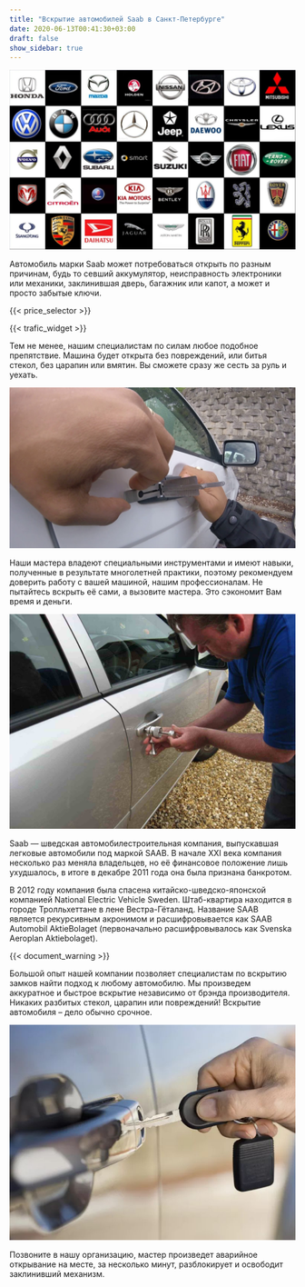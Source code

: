 ```yaml
---
title: "Вскрытие автомобилей Saab в Санкт-Петербурге"
date: 2020-06-13T00:41:30+03:00
draft: false
show_sidebar: true
---
```


![логотипы авто](car_logo.jpg)

Автомобиль марки Saab может потребоваться открыть по разным причинам, будь то севший аккумулятор, неисправность электроники или механики, заклинившая дверь, багажник или капот, а может и просто забытые ключи. 

{{< price_selector >}}

{{< trafic_widget >}}

Тем не менее, нашим специалистам по силам любое подобное препятствие. Машина будет открыта без повреждений, или битья стекол, без царапин или вмятин. Вы сможете сразу же сесть за руль и уехать.

![вскрытие машины без повреждений](car.jpg)

Наши мастера владеют специальными инструментами и имеют навыки, полученные в результате многолетней практики, поэтому рекомендуем доверить работу с вашей машиной, нашим профессионалам. Не пытайтесь вскрыть её сами, а вызовите мастера. Это сэкономит Вам время и деньги.

![процесс вскртия авто](car_open.jpg)

Saab — шведская автомобилестроительная компания, выпускавшая легковые автомобили под маркой SAAB. В начале XXI века компания несколько раз меняла владельцев, но её финансовое положение лишь ухудшалось, в итоге в декабре 2011 года она была признана банкротом. 

В 2012 году компания была спасена китайско-шведско-японской компанией National Electric Vehicle Sweden. Штаб-квартира находится в городе Тролльхеттане в лене Вестра-Гёталанд. Название SAAB является рекурсивным акронимом и расшифровывается как SAAB Automobil AktieBolaget (первоначально расшифровывалось как Svenska Aeroplan Aktiebolaget).

{{< document_warning >}}

Большой опыт нашей компании позволяет специалистам по вскрытию замков найти подход к любому автомобилю. Мы произведем аккуратное и быстрое вскрытие независимо от брэнда производителя. Никаких разбитых стекол, царапин или повреждений! Вскрытие автомобиля – дело обычно срочное. 

![ключ от авто](car_key.jpg)

Позвоните в нашу организацию, мастер произведет аварийное открывание на месте, за несколько минут, разблокирует и освободит заклинивший механизм.